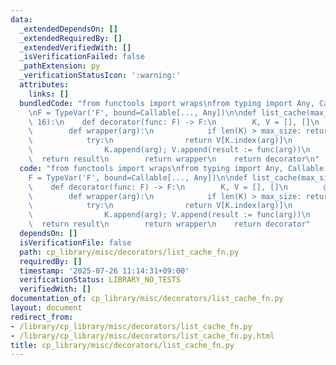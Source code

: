 ```yaml
---
data:
  _extendedDependsOn: []
  _extendedRequiredBy: []
  _extendedVerifiedWith: []
  _isVerificationFailed: false
  _pathExtension: py
  _verificationStatusIcon: ':warning:'
  attributes:
    links: []
  bundledCode: "from functools import wraps\nfrom typing import Any, Callable, TypeVar\n\
    \nF = TypeVar('F', bound=Callable[..., Any])\n\ndef list_cache(max_size: int =\
    \ 16):\n    def decorator(func: F) -> F:\n        K, V = [], []\n        @wraps(func)\n\
    \        def wrapper(arg):\n            if len(K) > max_size: return func(arg)\n\
    \            try:\n                return V[K.index(arg)]\n            except:\n\
    \                K.append(arg); V.append(result := func(arg))\n              \
    \  return result\n        return wrapper\n    return decorator\n"
  code: "from functools import wraps\nfrom typing import Any, Callable, TypeVar\n\n\
    F = TypeVar('F', bound=Callable[..., Any])\n\ndef list_cache(max_size: int = 16):\n\
    \    def decorator(func: F) -> F:\n        K, V = [], []\n        @wraps(func)\n\
    \        def wrapper(arg):\n            if len(K) > max_size: return func(arg)\n\
    \            try:\n                return V[K.index(arg)]\n            except:\n\
    \                K.append(arg); V.append(result := func(arg))\n              \
    \  return result\n        return wrapper\n    return decorator"
  dependsOn: []
  isVerificationFile: false
  path: cp_library/misc/decorators/list_cache_fn.py
  requiredBy: []
  timestamp: '2025-07-26 11:14:31+09:00'
  verificationStatus: LIBRARY_NO_TESTS
  verifiedWith: []
documentation_of: cp_library/misc/decorators/list_cache_fn.py
layout: document
redirect_from:
- /library/cp_library/misc/decorators/list_cache_fn.py
- /library/cp_library/misc/decorators/list_cache_fn.py.html
title: cp_library/misc/decorators/list_cache_fn.py
---
```

